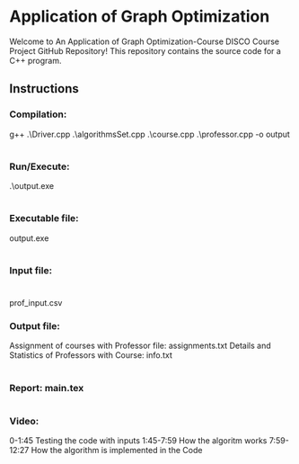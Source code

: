 # Application of Graph Optimization

Welcome to An Application of Graph Optimization-Course DISCO Course Project GitHub Repository! This repository contains the source code for a C++ program. 

## Instructions 

### Compilation:
g++ .\Driver.cpp .\algorithmsSet.cpp .\course.cpp .\professor.cpp -o output
#
### Run/Execute:   
.\output.exe
#
### Executable file: 
output.exe
#
### Input file:  
#
prof_input.csv

### Output file: 
Assignment of courses with Professor file: assignments.txt
Details and Statistics of Professors with Course:  info.txt
#

### Report: main.tex
#
### Video: 
0-1:45 Testing the code with inputs
1:45-7:59 How the algoritm works
7:59-12:27 How the algorithm is implemented in the Code
#
